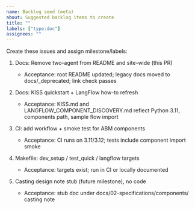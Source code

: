 ```yaml
---
name: Backlog seed (meta)
about: Suggested backlog items to create
title: ""
labels: ["type:doc"]
assignees: ""
---
```


Create these issues and assign milestone/labels:

1) Docs: Remove two-agent from README and site-wide (this PR)
   - Acceptance: root README updated; legacy docs moved to docs/_deprecated; link check passes

2) Docs: KISS quickstart + LangFlow how-to refresh
   - Acceptance: KISS.md and LANGFLOW_COMPONENT_DISCOVERY.md reflect Python 3.11, components path, sample flow import

3) CI: add workflow + smoke test for ABM components
   - Acceptance: CI runs on 3.11/3.12; tests include component import smoke

4) Makefile: dev_setup / test_quick / langflow targets
   - Acceptance: targets exist; run in CI or locally documented

5) Casting design note stub (future milestone), no code
   - Acceptance: stub doc under docs/02-specifications/components/ casting note

